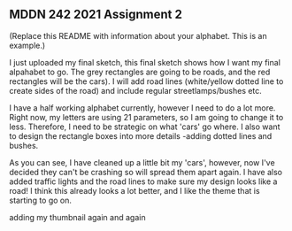 ## MDDN 242 2021 Assignment 2

(Replace this README with information about your alphabet. This is an example.)

I just uploaded my final sketch, this final sketch shows how I want my final alpahabet to go.  The grey rectangles are going to be roads, and the red rectangles will be the cars).  I will add road lines (white/yellow dotted line to create sides of the road) and include regular streetlamps/bushes etc. 


I have a half working alphabet currently, however I need to do a lot more.  Right now, my letters are using 21 parameters, so I am going to change it to less.   Therefore, I need to be strategic on what 'cars' go where.   I also want to design the rectangle boxes into more details -adding dotted lines and bushes.  

As you can see, I have cleaned up a little bit my 'cars', however, now I've decided they can't be crashing so will spread them apart again.   I have also added traffic lights and the road lines to make sure my design looks like a road!   I think this already looks a lot better, and I like the theme that is starting to go on.  

adding my thumbnail again
and again
